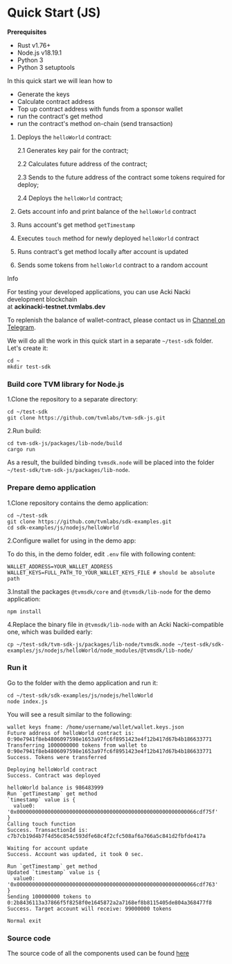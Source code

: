 # Quick Start (JS)

**Prerequisites**

* Rust v1.76+
* Node.js v18.19.1
* Python 3
* Python 3 setuptools

In this quick start we will lean how to

* Generate the keys
* Calculate contract address
* Top up contract address with funds from a sponsor wallet
* run the contract's get method
* run the contract's method on-chain (send transaction)

1.  Deploys the `helloWorld` contract:

    2.1 Generates key pair for the contract;

    2.2 Calculates future address of the contract;

    2.3 Sends to the future address of the contract some tokens required for deploy;

    2.4 Deploys the `helloWorld` contract;
2. Gets account info and print balance of the `helloWorld` contract
3. Runs account's get method `getTimestamp`
4. Executes `touch` method for newly deployed `helloWorld` contract
5. Runs contract's get method locally after account is updated
6. Sends some tokens from `helloWorld` contract to a random account

Info

For testing your developed applications, you can use Acki Nacki development blockchain\
at **ackinacki-testnet.tvmlabs.dev**

To replenish the balance of wallet-contract, please contact us in [Channel on Telegram](https://t.me/+1tWNH2okaPthMWU0).

We will do all the work in this quick start in a separate `~/test-sdk` folder. Let's create it:

```
cd ~
mkdir test-sdk
```

### **Build core TVM library for Node.js** <a href="#build-core-tvm-library-for-nodejs" id="build-core-tvm-library-for-nodejs"></a>

1.Clone the repository to a separate directory:

```
cd ~/test-sdk
git clone https://github.com/tvmlabs/tvm-sdk-js.git
```

2.Run build:

```
cd tvm-sdk-js/packages/lib-node/build
cargo run
```

As a result, the builded binding `tvmsdk.node` will be placed into the folder `~/test-sdk/tvm-sdk-js/packages/lib-node`.

### &#x20;<a href="#create-a-wallet" id="create-a-wallet"></a>

### **Prepare demo application** <a href="#prepare-demo-application" id="prepare-demo-application"></a>

1.Clone repository contains the demo application:

```
cd ~/test-sdk
git clone https://github.com/tvmlabs/sdk-examples.git
cd sdk-examples/js/nodejs/helloWorld
```

2.Configure wallet for using in the demo app:

To do this, in the demo folder, edit `.env` file with following content:

```
WALLET_ADDRESS=YOUR_WALLET_ADDRESS
WALLET_KEYS=FULL_PATH_TO_YOUR_WALLET_KEYS_FILE # should be absolute path
```

3.Install the packages `@tvmsdk/core` and `@tvmsdk/lib-node` for the demo application:

```
npm install
```

4.Replace the binary file in `@tvmsdk/lib-node` with an Acki Nacki-compatible one, which was builded early:

```
cp ~/test-sdk/tvm-sdk-js/packages/lib-node/tvmsdk.node ~/test-sdk/sdk-examples/js/nodejs/helloWorld/node_modules/@tvmsdk/lib-node/
```

### **Run it** <a href="#run-it" id="run-it"></a>

Go to the folder with the demo application and run it:

```
cd ~/test-sdk/sdk-examples/js/nodejs/helloWorld
node index.js
```

You will see a result similar to the following:

```
wallet keys fname: /home/username/wallet/wallet.keys.json
Future address of helloWorld contract is: 0:90e7941f8eb4806097598e1653a97fc6f8951423e4f12b417d67b4b186633771
Transferring 1000000000 tokens from wallet to 0:90e7941f8eb4806097598e1653a97fc6f8951423e4f12b417d67b4b186633771
Success. Tokens were transferred

Deploying helloWorld contract
Success. Contract was deployed

helloWorld balance is 986483999
Run `getTimestamp` get method
`timestamp` value is {
  value0: '0x0000000000000000000000000000000000000000000000000000000066cdf75f'
}
Calling touch function
Success. TransactionId is: c7b7cb19d4b7f4d56c854c593dfe68c4f2cfc508af6a766a5c841d2fbfde417a

Waiting for account update
Success. Account was updated, it took 0 sec.

Run `getTimestamp` get method
Updated `timestamp` value is {
  value0: '0x0000000000000000000000000000000000000000000000000000000066cdf763'
}
Sending 100000000 tokens to 0:2b8436113a37866f5f8258f0e1645872a2a7168ef8b8115405de804a368477f8
Success. Target account will receive: 99000000 tokens

Normal exit
```

### **Source code** <a href="#source-code" id="source-code"></a>

The source code of all the components used can be found [here](https://github.com/tvmlabs/sdk-examples)
